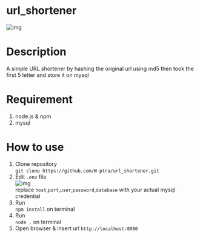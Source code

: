 # url_shortener
![img](https://drive.google.com/uc?export=view&id=1OgHfLByZ-r1T5DLX6AwPvthObBW4N5D_)

# Description
A simple URL shortener by hashing the original url using md5 then took the first 5 letter and store it on mysql

# Requirement
1. node.js & npm
2. mysql

# How to use
1. Clone repository  
``git clone https://github.com/W-ptra/url_shortener.git``  
2. Edit ``.env`` file  
![img](https://drive.google.com/uc?export=view&id=16fe0TmknoY6HZgIskv0OWh2W_afbPSnP)  
replace ``host``,``port``,``user``,``password``,``database`` with your actual mysql credential  
3. Run  
``npm install`` on terminal
4. Run  
``node .`` on terminal
5. Open browser
& insert url   ``http://localhost:8080``